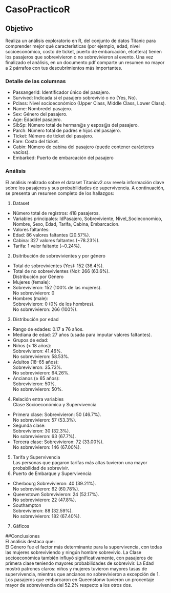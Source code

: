 # CasoPracticoR
## Objetivo
Realiza un análisis exploratorio en R, del conjunto de datos Titanic para comprender mejor qué características (por ejemplo, edad, nivel socioeconómico, costo de ticket, puerto de
embarcación, etcétera) tienen los pasajeros que sobrevivieron o no sobrevivieron al evento. Una vez finalizado el análisis, en un documento pdf comparte un resumen no mayor a 2
párrafos con tus descubrimientos más importantes.  

### Detalle de las columnas
- PassangerId: Identificador único del pasajero.
- Survived: Indicada si el pasajero sobrevivió o no (Yes, No).
- Pclass: Nivel socioeconómico (Upper Class, Middle Class, Lower Class).
- Name: Nombredel pasajero.
- Sex: Género del pasajero.
- Age: Edaddel pasajero.
- SibSp: Número total de herman@s y espos@s del pasajero.
- Parch: Número total de padres e hijos del pasajero.
- Ticket: Número de ticket del pasajero.
- Fare: Costo del ticket.
- Cabin: Número de cabina del pasajero (puede contener carácteres vacíos).
- Embarked: Puerto de embarcación del pasajero

### Análisis
El análisis realizado sobre el dataset Titanicv2.csv revela información clave sobre los pasajeros y sus probabilidades de supervivencia. A continuación, se presenta un resumen completo de los hallazgos:  

1. Dataset
- Número total de registros: 418 pasajeros.
- Variables principales: IdPasajero, Sobreviviente, Nivel_Socieconomico, Nombre, Sexo, Edad, Tarifa, Cabina, Embarcacion.
- Valores faltantes:
- Edad: 86 valores faltantes (20.57%).
- Cabina: 327 valores faltantes (~78.23%).
- Tarifa: 1 valor faltante (~0.24%).
2. Dsitribución de sobrevivientes y por género  
- Total de sobrevivientes (Yes): 152 (36.4%).  
- Total de no sobrevivientes (No): 266 (63.6%).  
Distribución por Género  
- Mujeres (female):  
- Sobrevivieron: 152 (100% de las mujeres).   
No sobrevivieron: 0  
- Hombres (male):  
Sobrevivieron: 0 (0% de los hombres).    
No sobrevivieron: 266 (100%).  
3. Distribución por edad  
- Rango de edades: 0.17 a 76 años.  
- Mediana de edad: 27 años (usada para imputar valores faltantes).  
- Grupos de edad:  
- Niños (< 18 años):  
Sobrevivieron: 41.46%.  
No sobrevivieron: 58.53%.  
- Adultos (18–65 años):  
Sobrevivieron: 35.73%.  
No sobrevivieron: 64.26%.  
- Ancianos (≥ 65 años):  
Sobrevivieron: 50%.  
No sobrevivieron: 50%.  
4. Relación entra variables  
Clase Socioeconómica y Supervivencia  
- Primera clase:
Sobrevivieron: 50 (46.7%).  
No sobrevivieron: 57 (53.3%).
- Segunda clase:  
Sobrevivieron: 30 (32.3%).  
No sobrevivieron: 63 (67.7%).  
- Tercera clase:
Sobrevivieron: 72 (33.00%).  
No sobrevivieron: 146 (67.00%).
5. Tarifa y Supervivencia  
Las personas que pagaron tarifas más altas tuvieron una mayor probabilidad de sobrevivir.
6. Puerto de Embarque y Supervivencia
- Cherbourg
Sobrevivieron: 40 (39.21%).   
No sobrevivieron: 62 (60.78%).  
- Queenstown
Sobrevivieron: 24 (52.17%).  
No sobrevivieron: 22 (47.8%).  
- Southampton  
Sobrevivieron: 88 (32.59%).  
No sobrevivieron: 182 (67.40%).  
7. Gáficos
  
##Conclusiones  
El análisis destaca que:  
El Género fue el factor más determinante para la supervivencia, con todas las mujeres sobreviviendo y ningún hombre sobrevivio.
La Clase socioeconómica también influyó significativamente, con pasajeros de primera clase teniendo mayores probabilidades de sobrevivir.
La Edad mostró patrones claros: niños y mujeres tuvieron mayores tasas de supervivencia, mientras que ancianos no sobrevivieron a excepción de 1.
Los pasajeros que embarcaron en Queenstonw tuvieron un procentaje mayor de sobrevivencia del 52.2% respecto a los otros dos.





  
